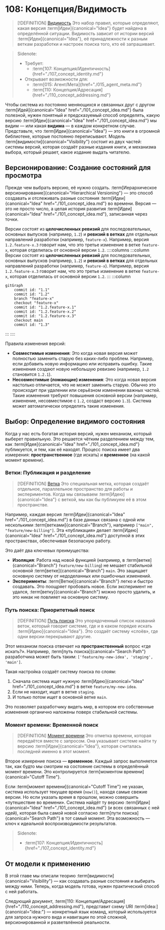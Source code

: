 # 108: Концепция/Видимость

> [!DEFINITION] [Видимость](./000_glossary.md)
> Это набор правил, которые определяют, какая версия :term[Идеи]{canonical="Idea"} будет найдена в определённой ситуации. Видимость зависит от истории версий :term[Идеи]{canonical="Idea"}, её принадлежности к разным веткам разработки и настроек поиска того, кто её запрашивает.

> Sidenote:
> - Требует:
>   - :term[107: Концепция/Идентичность]{href="./107_concept_identity.md"}
> - Открывает возможности для:
>   - :term[015: Агент/Мета]{href="./015_agent_meta.md"}
>   - :term[110: Концепция/Адресация]{href="./110_concept_addressing.md"}

Чтобы система из постоянно меняющихся и связанных друг с другом :term[Идей]{canonical="Idea" href="./101_concept_idea.md"} была полезной, нужен понятный и предсказуемый способ определять, какую версию :term[Идеи]{canonical="Idea" href="./101_concept_idea.md"} мы видим — или какая **видима** — в каждом конкретном случае. Представьте, что :term[Идеи]{canonical="Idea"} — это книги в огромной библиотеке, которые постоянно переписывают. Модель :term[видимости]{canonical="Visibility"} состоит из двух частей: системы версий, которая создаёт разные издания книги, и механизма выбора, который решает, какое издание выдать читателю.

## Версионирование: Создание состояний для просмотра

Прежде чем выбрать версию, её нужно создать. :term[Иерархическое версионирование]{canonical="Hierarchical Versioning"} — это способ создавать и отслеживать разные состояния :term[Идеи]{canonical="Idea" href="./101_concept_idea.md"} во времени. Версия — это не просто число, а целая история развития :term[Идеи]{canonical="Idea" href="./101_concept_idea.md"}, записанная через точки.

Версии состоят из **целочисленных ревизий** для последовательных, основных выпусков (например, `1.2`) и **ревизий в ветках** для отдельных направлений разработки (например, `feature-x`). Например, версия `1.2.feature-x.3` говорит нам, что это третье изменение в ветке `feature-x`, которая отделилась от основной версии `1.2`.
::::columns
:::column
Версии состоят из **целочисленных ревизий** для последовательных, основных выпусков (например, `1.2`) и **ревизий в ветках** для отдельных направлений разработки (например, `feature-x`). Например, версия `1.2.feature-x.3` говорит нам, что это третье изменение в ветке `feature-x`, которая отделилась от основной версии `1.2`.
:::
:::column

```mermaid
gitGraph
    commit id: "1.1"
    commit id: "1.2"
    branch "feature-x"
    checkout "feature-x"
    commit id: "1.2.feature-x.1"
    commit id: "1.2.feature-x.2"
    commit id: "1.2.feature-x.3"
    checkout main
    commit id: "1.3"
```

:::
::::

Правила изменения версий:

- **Совместимые изменения**: Это когда новая версия может полностью заменить старую без каких-либо проблем. Например, если добавить новую информацию или исправить ошибку. Такие изменения создают новую небольшую ревизию (например, `1.2` становится `1.2.1`).
- **Несовместимые (ломающие) изменения**: Это когда новая версия настолько отличается, что не может заменить старую. Обычно это происходит при удалении или серьёзном изменении важных частей. Такие изменения требуют повышения основной версии (например, изменение, несовместимое с `1.2`, создаст версию `1.3`). Система может автоматически определять такие изменения.

## Выбор: Определение видимого состояния

Когда у нас есть богатая история версий, нужен механизм, который выберет правильную. Это решается чётким разделением между тем, как :term[Идея]{canonical="Idea" href="./101_concept_idea.md"} публикуется, и тем, как её находят. Процесс поиска имеет два измерения: **пространственное** (где искать) и **временное** (на какой момент времени).

### Ветки: Публикация и разделение

> [!DEFINITION] [Ветка](./000_glossary.md)
> Это специальная метка, которая создаёт отдельное, параллельное пространство для работы и экспериментов. Когда мы связываем :term[Идею]{canonical="Idea"} с веткой, мы как бы публикуем её в этом пространстве.

Например, каждая версия :term[Идеи]{canonical="Idea" href="./101_concept_idea.md"} в базе данных связана с одной или несколькими :term[ветками]{canonical="Branch"}, например `["main", "feature/new-billing"]`. Эта «публикация» делает :term[Идею]{canonical="Idea" href="./101_concept_idea.md"} доступной в этих пространствах, обеспечивая безопасную работу.

Это даёт два ключевых преимущества:

- **Изоляция**: Работа над новой функцией (например, в :term[ветке]{canonical="Branch"} `feature/new-billing`) не мешает стабильной основной :term[ветке]{canonical="Branch"} `main`. Это защищает основную систему от недоделанных или ошибочных изменений.
- **Эксперименты**: :term[Ветки]{canonical="Branch"} легко и быстро создавать. Это поощряет пробовать новое. Если эксперимент не удался, :term[ветку]{canonical="Branch"} можно просто удалить, и это никак не повлияет на основную систему.

### Путь поиска: Приоритетный поиск

> [!DEFINITION] [Путь поиска](./000_glossary.md)
> Это упорядоченный список названий веток, который говорит системе, где и в каком порядке искать :term[Идею]{canonical="Idea"}. Это создаёт систему «слоёв», где одни версии перекрывают другие.

Этот механизм поиска отвечает на **пространственный** вопрос «где искать?». Например, :term[путь поиска]{canonical="Search Path"} разработчика может быть таким: `['feature/my-new-idea', 'staging', 'main']`.

Такая настройка создаёт систему поиска по слоям:

1.  Сначала система ищет нужную :term[Идею]{canonical="Idea" href="./101_concept_idea.md"} в ветке `feature/my-new-idea`.
2.  Если не находит, ищет в ветке `staging`.
3.  И только потом ищет в основной ветке `main`.

Это позволяет разработчику видеть мир, в котором его собственные изменения органично наложены поверх стабильной системы.

### Момент времени: Временной поиск

> [!DEFINITION] [Момент времени](./000_glossary.md)
> Это отметка времени, которая передаётся вместе с запросом. Она указывает системе найти ту версию :term[Идеи]{canonical="Idea"}, которая считалась последней именно в этот момент.

Второе измерение поиска — **временное**. Каждый запрос выполняется так, как будто мы смотрим на состояние системы в определённый момент времени. Это контролируется :term[моментом времени]{canonical="Cutoff Time"}.

Если :term[момент времени]{canonical="Cutoff Time"} не указан, система использует текущее время (`now()`), находя самые свежие версии. Но если указать время в прошлом, можно совершить «путешествие во времени». Система найдёт ту версию :term[Идеи]{canonical="Idea" href="./101_concept_idea.md"} (и всех связанных с ней идей), которая была самой новой согласно :term[пути поиска]{canonical="Search Path"} в тот самый момент. Эта возможность — ключ к идеальной воспроизводимости результатов.

> Sidenote:
> - :term[107: Концепция/Идентичность]{href="./107_concept_identity.md"}

## От модели к применению

В этой главе мы описали теорию :term[видимости]{canonical="Visibility"} — как создавать разные состояния и выбирать между ними. Теперь, когда модель готова, нужен практический способ с ней работать.

Следующий документ, :term[110: Концепция/Адресация]{href="./110_concept_addressing.md"}, представит схему URI :term[idea:]{canonical="idea:"} — конкретный язык команд, который используется для запроса нужного вида и навигации по этой сложной, версионированной и разветвлённой реальности.

